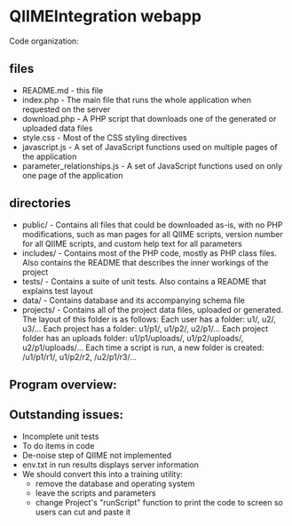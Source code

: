QIIMEIntegration webapp
=======================

Code organization:

files
-------
* README.md - this file
* index.php - The main file that runs the whole application when requested on the server
* download.php - A PHP script that downloads one of the generated or uploaded data files
* style.css - Most of the CSS styling directives
* javascript.js - A set of JavaScript functions used on multiple pages of the application
* parameter_relationships.js - A set of JavaScript functions used on only one page of the application

directories
-------
* public/ - Contains all files that could be downloaded as-is, with no PHP modifications, such as man pages for all QIIME scripts, version number for all QIIME scripts, and custom help text for all parameters
* includes/ - Contains most of the PHP code, mostly as PHP class files.  Also contains the README that describes the inner workings of the project
* tests/ - Contains a suite of unit tests.  Also contains a README that explains test layout
* data/ - Contains database and its accompanying schema file
* projects/ - Contains all of the project data files, uploaded or generated.  The layout of this folder is as follows:
	Each user has a folder: u1/, u2/, u3/...
	Each project has a folder: u1/p1/, u1/p2/, u2/p1/...
	Each project folder has an uploads folder: u1/p1/uploads/, u1/p2/uploads/, u2/p1/uploads/...
	Each time a script is run, a new folder is created: /u1/p1/r1/, u1/p2/r2, /u2/p1/r3/...

Program overview:
----------------

Outstanding issues:
------------------
* Incomplete unit tests
* To do items in code
* De-noise step of QIIME not implemented
* env.txt in run results displays server information
* We should convert this into a training utility: <ul><li>remove the database and operating system</li><li>leave the scripts and parameters</li><li>change Project's "runScript" function to print the code to screen so users can cut and paste it</li></ul>
